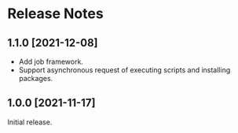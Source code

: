 # Release Notes

## 1.1.0 [2021-12-08]

* Add job framework.
* Support asynchronous request of executing scripts and installing packages.

## 1.0.0 [2021-11-17]

Initial release.

